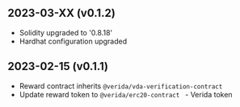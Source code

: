 2023-03-XX (v0.1.2)
-------------------
- Solidity upgraded to '0.8.18'
- Hardhat configuration upgraded

2023-02-15 (v0.1.1)
-------------------
- Reward contract inherits `@verida/vda-verification-contract`
- Update reward token to `@verida/erc20-contract ` - Verida token